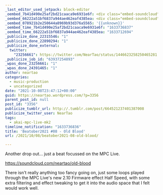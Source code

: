 ```yaml
---
_last_editor_used_jetpack: block-editor
_oembed_7b41d490e25af2bd21caaca9e6931e6f: <div class="embed-soundcloud"><iframe title="Old Blood by NearTao" width="500" height="400" scrolling="no" frameborder="no" src="https://w.soundcloud.com/player/?visual=true&url=https%3A%2F%2Fapi.soundcloud.com%2Ftracks%2F1138420216&show_artwork=true&maxheight=750&maxwidth=500"></iframe></div>
_oembed_66222a51bf6837a944ae462eaf4385ea: <div class="embed-soundcloud"><iframe title="Old Blood by NearTao" width="750" height="400" scrolling="no" frameborder="no" src="https://w.soundcloud.com/player/?visual=true&url=https%3A%2F%2Fapi.soundcloud.com%2Ftracks%2F1138420216&show_artwork=true&maxheight=1000&maxwidth=750"></iframe></div>
_oembed_078921b2e250644a8969b93d376a5565: '{{unknown}}'
_oembed_time_7b41d490e25af2bd21caaca9e6931e6f: "1633736837"
_oembed_time_66222a51bf6837a944ae462eaf4385ea: "1633712694"
_publicize_done_22315546: "1"
_publicize_done_22890294: "1"
_publicize_done_external:
  twitter:
    "23256661": https://twitter.com/NearTao/status/1446623258250465281
_publicize_job_id: "63937254893"
_wpas_done_23256661: "1"
_wpas_done_24391465: "1"
author: neartao
categories:
  - music-production
  - uncategorized
date: "2021-10-08T23:47:12+00:00"
guid: https://neartao.wordpress.com/?p=3356
parent_post_id: null
post_id: "3356"
publicize_tumblr_url: http://.tumblr.com/post/664521237401387008
publicize_twitter_user: NearTao
tags:
  - akai-mpc-live-mk2
timeline_notification: "1633736836"
title: 'Beatober2021 #08 - Old Blood'
url: /2021/10/08/beatober2021-08-old-blood/

---
```

Another drop out... just a beat focussed on the MPC Live.

https://soundcloud.com/neartao/old-blood

There isn't really anything too fancy going on, just some loops played through the MPC Live's new 2.10 Firmware effect Half Speed, with some extra filtering and effect tweaking to get it into the audio space that I felt would work well.
